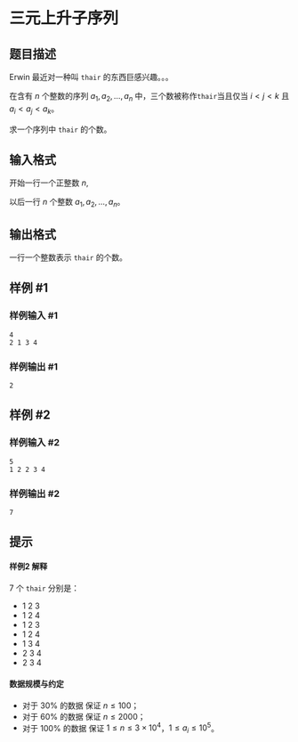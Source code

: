 # 三元上升子序列

## 题目描述

Erwin 最近对一种叫 `thair` 的东西巨感兴趣。。。

在含有 $n$ 个整数的序列 $a_1,a_2,\ldots,a_n$ 中，三个数被称作`thair`当且仅当 $i<j<k$ 且 $a_i<a_j<a_k$。

求一个序列中 `thair` 的个数。

## 输入格式

开始一行一个正整数 $n$,

以后一行 $n$ 个整数 $a_1,a_2,\ldots,a_n$。

## 输出格式

一行一个整数表示 `thair` 的个数。

## 样例 #1

### 样例输入 #1
```
4
2 1 3 4
```

### 样例输出 #1

```
2
```

## 样例 #2

### 样例输入 #2
```
5
1 2 2 3 4
```

### 样例输出 #2

```
7
```

## 提示

#### 样例2 解释

$7$ 个 `thair` 分别是：

- 1 2 3
- 1 2 4
- 1 2 3
- 1 2 4
- 1 3 4
- 2 3 4
- 2 3 4

#### 数据规模与约定

- 对于 $30\%$ 的数据 保证 $n\le100$；
- 对于 $60\%$ 的数据 保证 $n\le2000$；
- 对于 $100\%$ 的数据 保证 $1 \leq n\le3\times10^4$，$1\le a_i\leq 10^5$。
